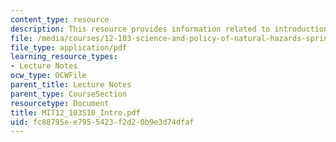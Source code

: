 ```yaml
---
content_type: resource
description: This resource provides information related to introduction.
file: /media/courses/12-103-science-and-policy-of-natural-hazards-spring-2010/fc88795ee7955423f2d20b9e3d74dfaf_MIT12_103S10_Intro.pdf
file_type: application/pdf
learning_resource_types:
- Lecture Notes
ocw_type: OCWFile
parent_title: Lecture Notes
parent_type: CourseSection
resourcetype: Document
title: MIT12_103S10_Intro.pdf
uid: fc88795e-e795-5423-f2d2-0b9e3d74dfaf
---
```

